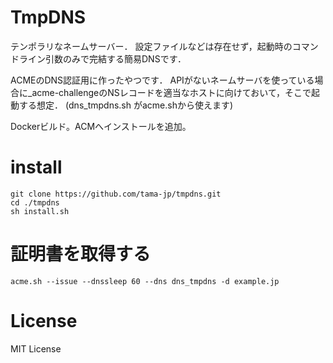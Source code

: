 # TmpDNS

テンポラリなネームサーバー．
設定ファイルなどは存在せず，起動時のコマンドライン引数のみで完結する簡易DNSです．

ACMEのDNS認証用に作ったやつです．
APIがないネームサーバを使っている場合に_acme-challengeのNSレコードを適当なホストに向けておいて，そこで起動する想定．
(dns_tmpdns.sh がacme.shから使えます)

Dockerビルド。ACMへインストールを追加。

# install

```
git clone https://github.com/tama-jp/tmpdns.git
cd ./tmpdns
sh install.sh
```

# 証明書を取得する

```
acme.sh --issue --dnssleep 60 --dns dns_tmpdns -d example.jp 
```

# License

MIT License
